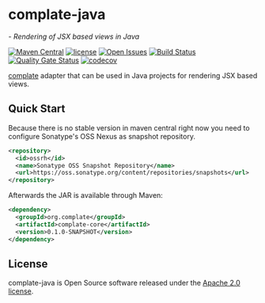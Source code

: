 # complate-java
*- Rendering of JSX based views in Java*

[![Maven Central](https://maven-badges.herokuapp.com/maven-central/org.complate/complate-core/badge.svg)](https://maven-badges.herokuapp.com/maven-central/org.complate/complate-core) [![license](https://img.shields.io/badge/License-Apache%202.0-blue.svg)](https://www.apache.org/licenses/LICENSE-2.0) [![Open Issues](https://img.shields.io/github/issues/complate/complate-java.svg)](https://github.com/complate/complate-java/issues) [![Build Status](https://travis-ci.org/complate/complate-java.svg?branch=master)](https://travis-ci.org/complate/complate-java) [![Quality Gate Status](https://sonarcloud.io/api/project_badges/measure?project=org.complate%3Acomplate-core&metric=alert_status)](https://sonarcloud.io/dashboard?id=org.complate%3Acomplate-core) [![codecov](https://codecov.io/gh/complate/complate-java/branch/master/graph/badge.svg)](https://codecov.io/gh/complate/complate-java)

[complate](https://complate.org) adapter that can be used in Java projects for
rendering JSX based views.


## Quick Start

Because there is no stable version in maven central right now you need to
configure Sonatype's OSS Nexus as snapshot repository.

```xml
<repository>
  <id>ossrh</id>
  <name>Sonatype OSS Snapshot Repository</name>
  <url>https://oss.sonatype.org/content/repositories/snapshots</url>
</repository>
```

Afterwards the JAR is available through Maven:

```xml
<dependency>
  <groupId>org.complate</groupId>
  <artifactId>complate-core</artifactId>
  <version>0.1.0-SNAPSHOT</version>
</dependency>
```


## License

complate-java is Open Source software released under the
[Apache 2.0 license](http://www.apache.org/licenses/LICENSE-2.0.html).
